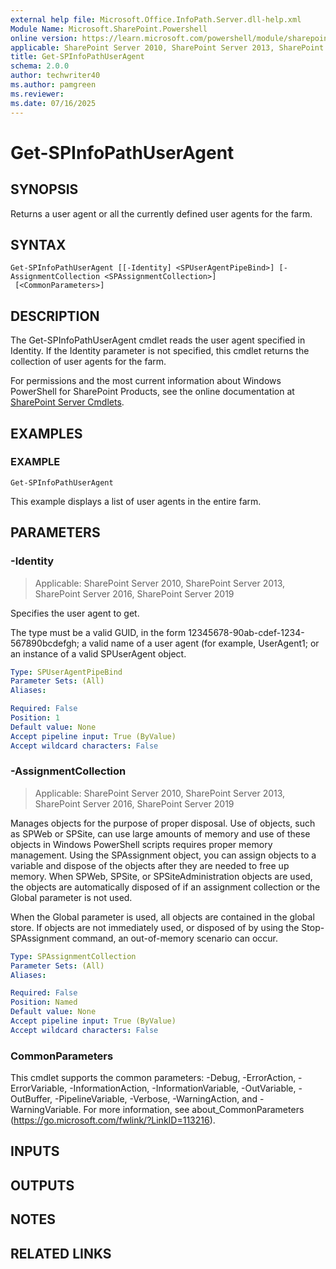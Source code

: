```yaml
---
external help file: Microsoft.Office.InfoPath.Server.dll-help.xml
Module Name: Microsoft.SharePoint.Powershell
online version: https://learn.microsoft.com/powershell/module/sharepoint-server/get-spinfopathuseragent
applicable: SharePoint Server 2010, SharePoint Server 2013, SharePoint Server 2016, SharePoint Server 2019
title: Get-SPInfoPathUserAgent
schema: 2.0.0
author: techwriter40
ms.author: pamgreen
ms.reviewer:
ms.date: 07/16/2025
---
```


# Get-SPInfoPathUserAgent

## SYNOPSIS
Returns a user agent or all the currently defined user agents for the farm.

## SYNTAX

```
Get-SPInfoPathUserAgent [[-Identity] <SPUserAgentPipeBind>] [-AssignmentCollection <SPAssignmentCollection>]
 [<CommonParameters>]
```

## DESCRIPTION
The Get-SPInfoPathUserAgent cmdlet reads the user agent specified in Identity.
If the Identity parameter is not specified, this cmdlet returns the collection of user agents for the farm.

For permissions and the most current information about Windows PowerShell for SharePoint Products, see the online documentation at [SharePoint Server Cmdlets](https://learn.microsoft.com/powershell/sharepoint/sharepoint-server/sharepoint-server-cmdlets).

## EXAMPLES

### EXAMPLE
```
Get-SPInfoPathUserAgent
```

This example displays a list of user agents in the entire farm.

## PARAMETERS

### -Identity

> Applicable: SharePoint Server 2010, SharePoint Server 2013, SharePoint Server 2016, SharePoint Server 2019

Specifies the user agent to get.

The type must be a valid GUID, in the form 12345678-90ab-cdef-1234-567890bcdefgh; a valid name of a user agent (for example, UserAgent1;  or an instance of a valid SPUserAgent object.

```yaml
Type: SPUserAgentPipeBind
Parameter Sets: (All)
Aliases:

Required: False
Position: 1
Default value: None
Accept pipeline input: True (ByValue)
Accept wildcard characters: False
```

### -AssignmentCollection

> Applicable: SharePoint Server 2010, SharePoint Server 2013, SharePoint Server 2016, SharePoint Server 2019

Manages objects for the purpose of proper disposal.
Use of objects, such as SPWeb or SPSite, can use large amounts of memory and use of these objects in Windows PowerShell scripts requires proper memory management.
Using the SPAssignment object, you can assign objects to a variable and dispose of the objects after they are needed to free up memory.
When SPWeb, SPSite, or SPSiteAdministration objects are used, the objects are automatically disposed of if an assignment collection or the Global parameter is not used.

When the Global parameter is used, all objects are contained in the global store.
If objects are not immediately used, or disposed of by using the Stop-SPAssignment command, an out-of-memory scenario can occur.

```yaml
Type: SPAssignmentCollection
Parameter Sets: (All)
Aliases:

Required: False
Position: Named
Default value: None
Accept pipeline input: True (ByValue)
Accept wildcard characters: False
```

### CommonParameters
This cmdlet supports the common parameters: -Debug, -ErrorAction, -ErrorVariable, -InformationAction, -InformationVariable, -OutVariable, -OutBuffer, -PipelineVariable, -Verbose, -WarningAction, and -WarningVariable. For more information, see about_CommonParameters (https://go.microsoft.com/fwlink/?LinkID=113216).

## INPUTS

## OUTPUTS

## NOTES

## RELATED LINKS
